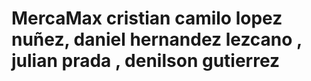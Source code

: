 # MercaMax  cristian camilo lopez nuñez, daniel hernandez lezcano , julian prada , denilson gutierrez
